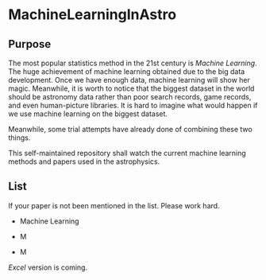 # MachineLearningInAstro

## Purpose

The most popular statistics method in the 21st century is *Machine Learning*. The huge achievement of machine learning obtained due to the big data development. Once we have enough data, machine learning will show her magic. Meanwhile, it is worth to notice that the biggest dataset in the world should be astronomy data rather than poor search records, game records, and even human-picture libraries. It is hard to imagine what would happen if we use machine learning on the biggest dataset.

Meanwhile, some trial attempts have already done of combining these two things.

This self-maintained repository shall watch the current machine learning methods and papers used in the astrophysics.  

## List

If your paper is not been mentioned in the list. Please work hard.

- Machine Learning

- M

- M

*Excel* version is coming.